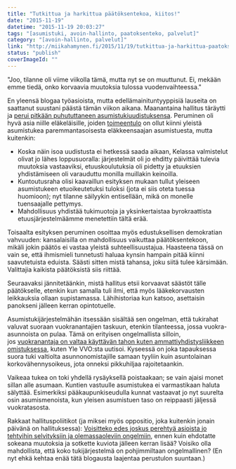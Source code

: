 ```yaml
---
title: "Tutkittua ja harkittua päätöksentekoa, kiitos!"
date: "2015-11-19"
datetime: "2015-11-19 20:03:27"
tags: "[asumistuki, avoin-hallinto, paatoksenteko, palvelut]"
category: "[avoin-hallinto, palvelut]"
link: "http://miikahamynen.fi/2015/11/19/tutkittua-ja-harkittua-paatoksentekoa-kiitos/"
status: "publish"
coverImageId: ""
---
```


"Joo, tilanne oli viime viikolla tämä, mutta nyt se on muuttunut. Ei, mekään emme tiedä, onko korvaavia muutoksia tulossa vuodenvaihteessa."

En yleensä blogaa työasioista, mutta edellämainituntyyppisiä lauseita on saattanut suustani päästä tämän viikon aikana. Maanantaina hallitus täräytti ja [perui pitkään puhututtaneen asumistukiuudistuksensa](http://www.hs.fi/politiikka/a1447641645745?jako=c30fb925130f0465e8d5a17f24a268a2). Peruminen oli hyvä asia niille eläkeläisille, joiden [toimeentulo](http://blogi.kansanelakelaitos.fi/arkisto/2634) on ollut kiinni yleistä asumistukea paremmantasoisesta eläkkeensaajan asumistuesta, mutta kuitenkin:

- Koska näin isoa uudistusta ei hetkessä saada aikaan, Kelassa valmistelut olivat jo lähes loppusuoralla: järjestelmät oli jo ehditty päivittää tulevia muutoksia vastaaviksi, etuuskoulutuksia oli pidetty ja etuuksien yhdistämiseen oli varauduttu monilla muillakin keinoilla.
- Kuntoutusraha olisi kaavaillun esityksen mukaan tullut yleiseen asumistukeen etuoikeutetuksi tuloksi (jota ei siis oteta tuessa huomioon); nyt tilanne säilyykin entisellään, mikä on monelle tuensaajalle pettymys.
- Mahdollisuus yhdistää tukimuotoja ja yksinkertaistaa byrokraattista etuusjärjestelmäämme menetettiin tältä erää.

Toisaalta esityksen peruminen osoittaa myös edustuksellisen demokratian vahvuuden: kansalaisilla on mahdollisuus vaikuttaa päätöksentekoon, mikäli jokin päätös ei vastaa yleistä suhteellisuustajua. Haasteena tässä on vain se, että ihmismieli tunnetusti haluaa kynsin hampain pitää kiinni saavutetuista eduista. Säästi sitten mistä tahansa, joku siitä tulee kärsimään. Valittajia kaikista päätöksistä siis riittää.

Seuraavaksi jännitetäänkin, mistä hallitus etsii korvaavat säästöt tälle päätökselle, etenkin kun samalla tuli ilmi, että myös lääkekorvausten leikkauksia ollaan supistamassa. Lähihistoriaa kun katsoo, asettaisin panokseni jälleen kerran opintotuelle.

Asumistukijärjestelmähän itsessään sisältää sen ongelman, että tukirahat valuvat suoraan vuokranantajien taskuun, etenkin tilanteessa, jossa vuokra-asunnoista on pulaa. Tämä on erityisen ongelmallista silloin, jos [vuokranantaja on valtaa käyttävän tahon kuten ammattiyhdistysliikkeen omistuksessa](http://yle.fi/uutiset/ay-liike_kaarii_miljoonia_vuokra-asuntoyhtiostaan__asumistuet_valuvat_osinkoina_liitoille/8462252), kuten Yle VVO:sta uutisoi. Kyseessä on joka tapauksessa suora tuki valtiolta asunnonomistajille samaan tyyliin kuin asuntolainan korkovähennysoikeus, jota onneksi pikkuhiljaa rajoitetaankin.

Vaikeaa tukea on toki yhdellä rysäyksellä poistaakaan; se vain ajaisi monet sillan alle asumaan. Kuntien vastuulle asumistukea ei varmastikaan haluta sälyttää. Esimerkiksi pääkaupunkiseudulla kunnat vastaavat jo nyt suurelta osin asumismenoista, kun yleisen asumistuen taso on reippaasti jäljessä vuokratasosta.

Rakkaat hallituspoliitikot (ja miksei myös oppositio, joka kuitenkin jonain päivänä on hallituksessa): [Voisitteko edes joskus perehtyä asioista jo tehtyihin selvityksiin ja olemassaoleviin ongelmiin](http://www.hs.fi/kotimaa/a1387604878168?jako=a6bca0b674ebbd276eabe73e0fb7673d), ennen kuin ehdotatte sokeana muutoksia ja sotkette kuviota jälleen kerran lisää? Voisiko olla mahdollista, että koko tukijärjestelmä on pohjimmiltaan ongelmallinen? (En nyt ehkä kehtaa enää tätä blogausta laajentaa perustulon suuntaan.)
